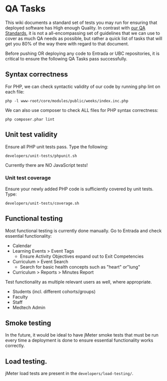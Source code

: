 # QA Tasks

This wiki documents a standard set of tests you may run for ensuring that deployed software has High enough Quality. In contrast with
[our QA Standards](qa-standards), it is not a all-encompassing set of guidelines that we can use to cover as much QA needs as possible,
but rather a quick list of tasks that will get you 80% of the way there with regard to that document.

Before pushing OR deploying any code to Entrada or UBC repositories, it is critical to ensure the following QA Tasks pass successfully.

## Syntax correctness

For PHP, we can check syntactic validity of our code by running php lint on each file:
```
php -l www-root/core/modules/public/weeks/index.inc.php
```

We can also use composer to check ALL files for PHP syntax correctness:
```
php composer.phar lint
```

## Unit test validity

Ensure all PHP unit tests pass. Type the following:
```
developers/unit-tests/phpunit.sh
```

Currently there are NO JavaScript tests!

### Unit test coverage

Ensure your newly added PHP code is sufficiently covered by unit tests. Type:
```
developers/unit-tests/coverage.sh
```

## Functional testing

Most functional testing is currently done manually. Go to Entrada and check essential functionality:
* Calendar
* Learning Events > Event Tags
  * Ensure Activity Objectives expand out to Exit Competencies
* Curriculum > Event Search
  * Search for basic health concepts such as "heart" or"lung"
* Curriculum > Reports > Minutes Report

Test functionality as multiple relevant users as well, where appropriate.
* Students (incl. different cohorts/groups)
* Faculty
* Staff
* Medtech Admin

## Smoke testing

In the future, it would be ideal to have jMeter smoke tests that must be run every time a deployment is done to ensure essential functionality works correctly.

## Load testing.

jMeter load tests are present in the `developers/load-testing/`.
